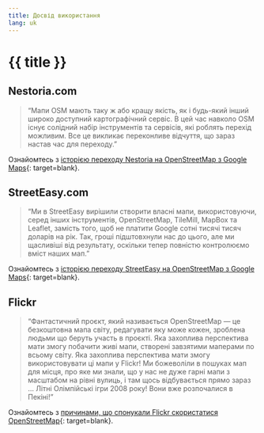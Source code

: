 ```yaml
---
title: Досвід використання
lang: uk
---
```


# {{ title }}

## Nestoria.com

> “Мапи OSM мають таку ж або кращу якість, як і будь-який інший широко доступний картографічний сервіс. В цей час навколо OSM існує солідний набір інструментів та сервісів, які роблять перехід можливим. Все це викликає переконливе відчуття, що зараз настав час для переходу.”

Ознайомтесь з [історією переходу Nestoria на OpenStreetMap з Google Maps](http://blog.nestoria.co.uk/post/43883369968/why-and-how-weve-switched-away-from-google-ma){: target=blank}.

## StreetEasy.com

> “Ми в StreetEasy вирішили створити власні мапи, використовуючи, серед інших інструментів, OpenStreetMap, TileMill, MapBox та Leaflet, замість того, щоб не платити Google сотні тисячі тисяч доларів на рік. Так, гроші підштовхнули нас до цього, але ми щасливіші від результату, оскільки тепер повністю контролюємо вміст наших мап.”

Ознайомтесь з [історією переходу StreetEasy на OpenStreetMap з Google Maps](https://medium.com/devseed/streeteasy-makes-the-switch-to-mapbox-from-google-3784c10a041f){: target=blank}.

## Flickr

> “Фантастичний проєкт, який називається OpenStreetMap&nbsp;— це безкоштовна мапа світу, редагувати яку може кожен, зроблена людьми що беруть участь в проєкті. Яка захоплива перспектива мати змогу побачити живі мапи, створені завзятими маперами по всьому світу. Яка захоплива перспектива мати змогу використовувати ці мапи у Flickr! Ми божеволіли в пошуках мап для місця, про яке ми знали, що у нас не дуже гарні мапи з масштабом на рівні вулиць, і там щось відбувається прямо зараз … Літні Олімпійські ігри 2008 року! Вони вже розпочалися в Пекіні!”

Ознайомтесь з [причинами, що спонукали Flickr скористатися OpenStreetMap](http://blog.flickr.net/en/2008/08/12/around-the-world-and-back-again/){: target=blank}.
